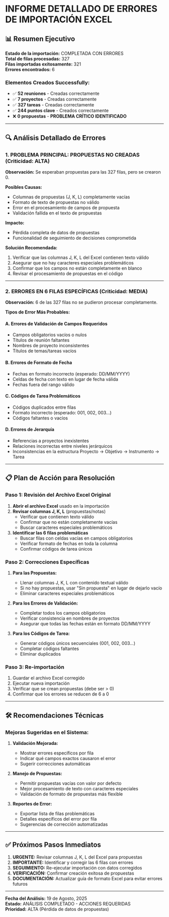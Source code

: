 # INFORME DETALLADO DE ERRORES DE IMPORTACIÓN EXCEL

## 📊 Resumen Ejecutivo

**Estado de la importación:** COMPLETADA CON ERRORES  
**Total de filas procesadas:** 327  
**Filas importadas exitosamente:** 321  
**Errores encontrados:** 6  

### Elementos Creados Successfully:
- ✅ **52 reuniones** - Creadas correctamente
- ✅ **7 proyectos** - Creadas correctamente  
- ✅ **327 tareas** - Creadas correctamente
- ✅ **244 puntos clave** - Creados correctamente
- ❌ **0 propuestas** - **PROBLEMA CRÍTICO IDENTIFICADO**

---

## 🔍 Análisis Detallado de Errores

### 1. PROBLEMA PRINCIPAL: PROPUESTAS NO CREADAS (Criticidad: ALTA)

**Observación:** Se esperaban propuestas para las 327 filas, pero se crearon 0.

**Posibles Causas:**
- Columnas de propuestas (J, K, L) completamente vacías
- Formato de texto de propuestas no válido
- Error en el procesamiento de campos de propuesta
- Validación fallida en el texto de propuestas

**Impacto:** 
- Pérdida completa de datos de propuestas
- Funcionalidad de seguimiento de decisiones comprometida

**Solución Recomendada:**
1. Verificar que las columnas J, K, L del Excel contienen texto válido
2. Asegurar que no hay caracteres especiales problemáticos
3. Confirmar que los campos no están completamente en blanco
4. Revisar el procesamiento de propuestas en el código

---

### 2. ERRORES EN 6 FILAS ESPECÍFICAS (Criticidad: MEDIA)

**Observación:** 6 de las 327 filas no se pudieron procesar completamente.

**Tipos de Error Más Probables:**

#### A. Errores de Validación de Campos Requeridos
- Campos obligatorios vacíos o nulos
- Títulos de reunión faltantes
- Nombres de proyecto inconsistentes
- Títulos de temas/tareas vacíos

#### B. Errores de Formato de Fecha
- Fechas en formato incorrecto (esperado: DD/MM/YYYY)
- Celdas de fecha con texto en lugar de fecha válida
- Fechas fuera del rango válido

#### C. Códigos de Tarea Problemáticos
- Códigos duplicados entre filas
- Formato incorrecto (esperado: 001, 002, 003...)
- Códigos faltantes o vacíos

#### D. Errores de Jerarquía
- Referencias a proyectos inexistentes
- Relaciones incorrectas entre niveles jerárquicos
- Inconsistencias en la estructura Proyecto → Objetivo → Instrumento → Tarea

---

## 📋 Plan de Acción para Resolución

### Paso 1: Revisión del Archivo Excel Original
1. **Abrir el archivo Excel** usado en la importación
2. **Revisar columnas J, K, L** (propuestas/notas)
   - Verificar que contienen texto válido
   - Confirmar que no están completamente vacías
   - Buscar caracteres especiales problemáticos
3. **Identificar las 6 filas problemáticas**
   - Buscar filas con celdas vacías en campos obligatorios
   - Verificar formato de fechas en toda la columna
   - Confirmar códigos de tarea únicos

### Paso 2: Correcciones Específicas
1. **Para las Propuestas:**
   - Llenar columnas J, K, L con contenido textual válido
   - Si no hay propuestas, usar "Sin propuesta" en lugar de dejarlo vacío
   - Eliminar caracteres especiales problemáticos

2. **Para los Errores de Validación:**
   - Completar todos los campos obligatorios
   - Verificar consistencia en nombres de proyectos
   - Asegurar que todas las fechas están en formato DD/MM/YYYY

3. **Para los Códigos de Tarea:**
   - Generar códigos únicos secuenciales (001, 002, 003...)
   - Completar códigos faltantes
   - Eliminar duplicados

### Paso 3: Re-importación
1. Guardar el archivo Excel corregido
2. Ejecutar nueva importación
3. Verificar que se crean propuestas (debe ser > 0)
4. Confirmar que los errores se reducen de 6 a 0

---

## 🛠️ Recomendaciones Técnicas

### Mejoras Sugeridas en el Sistema:
1. **Validación Mejorada:**
   - Mostrar errores específicos por fila
   - Indicar qué campos exactos causaron el error
   - Sugerir correcciones automáticas

2. **Manejo de Propuestas:**
   - Permitir propuestas vacías con valor por defecto
   - Mejor procesamiento de texto con caracteres especiales
   - Validación de formato de propuestas más flexible

3. **Reportes de Error:**
   - Exportar lista de filas problemáticas
   - Detalles específicos del error por fila
   - Sugerencias de corrección automatizadas

---

## ✅ Próximos Pasos Inmediatos

1. **URGENTE:** Revisar columnas J, K, L del Excel para propuestas
2. **IMPORTANTE:** Identificar y corregir las 6 filas con errores
3. **SEGUIMIENTO:** Re-ejecutar importación con datos corregidos
4. **VERIFICACIÓN:** Confirmar creación exitosa de propuestas
5. **DOCUMENTACIÓN:** Actualizar guía de formato Excel para evitar errores futuros

---

**Fecha del Análisis:** 19 de Agosto, 2025  
**Estado:** ANÁLISIS COMPLETADO - ACCIONES REQUERIDAS  
**Prioridad:** ALTA (Pérdida de datos de propuestas)